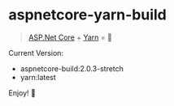 # aspnetcore-yarn-build
> [ASP.Net Core](https://hub.docker.com/r/microsoft/aspnetcore-build/) +
[Yarn](https://yarnpkg.com/en/) = 🔋

Current Version:

- aspnetcore-build:2.0.3-stretch
- yarn:latest


Enjoy! :beers:

